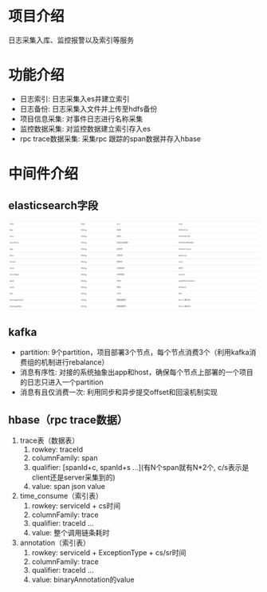 # 项目介绍
日志采集入库、监控报警以及索引等服务
# 功能介绍
- 日志索引: 日志采集入es并建立索引
- 日志备份: 日志采集入文件并上传至hdfs备份
- 项目信息采集: 对事件日志进行名称采集
- 监控数据采集: 对监控数据建立索引存入es
- rpc trace数据采集: 采集rpc 跟踪的span数据并存入hbase
# 中间件介绍
## elasticsearch字段
![](column.png)
## kafka
- partition: 9个partition，项目部署3个节点，每个节点消费3个（利用kafka消费组的机制进行rebalance）
- 消息有序性: 对接的系统抽象出app和host，确保每个节点上部署的一个项目的日志只进入一个partition
- 消息有且仅消费一次: 利用同步和异步提交offset和回滚机制实现
## hbase（rpc trace数据）
1. trace表（数据表）
    1. rowkey: traceId
    2. columnFamily: span
    3. qualifier: [spanId+c, spanId+s ...](有N个span就有N*2个, c/s表示是client还是server采集到的)
    4. value: span json value
2. time_consume（索引表）
    1. rowkey: serviceId + cs时间
    2. columnFamily: trace
    3. qualifier: traceId ...
    4. value: 整个调用链条耗时
3. annotation（索引表）
    1. rowkey: serviceId + ExceptionType + cs/sr时间
    2. columnFamily: trace
    3. qualifier: traceId ...
    4. value: binaryAnnotation的value

